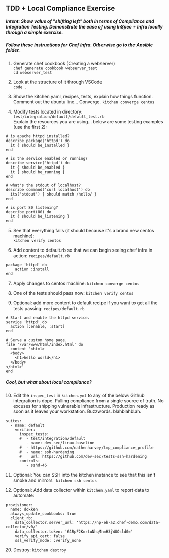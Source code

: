 ## TDD + Local Compliance Exercise  
##### Intent: Show value of "shifting left" both in terms of Compliance and Integration Testing. Demonstrate the ease of using InSpec + Infra locally through a simple exercise.
##### Follow these instructions for Chef Infra. Otherwise go to the Ansible folder.


1. Generate chef cookbook (Creating a webserver)  
    `chef generate cookbook webserver_test`  
    `cd webserver_test`  
    
2. Look at the structure of it through VSCode  
    `code .`  
    
3. Show the kitchen yaml, recipes, tests, explain how things function. 
   Comment out the ubuntu line... Converge.
   `kitchen converge centos`  

4. Modify tests located in directory: `test/integration/default/default_test.rb`  
   Explain the resources you are using... below are some testing examples (use the first 2):  
  
```
# is apache httpd installed?
describe package('httpd') do
  it { should be_installed }
end

# is the service enabled or running?
describe service('httpd') do
  it { should be_enabled }
  it { should be_running }
end

# what's the stdout of localhost?
describe command('curl localhost') do
  its('stdout') { should match /hello/ }
end

# is port 80 listening?
describe port(80) do
  it { should be_listening }
end
```   

5. See that everything fails (it should because it's a brand new centos machine):  
  `kitchen verify centos`  
  
6. Add content to default.rb so that we can begin seeing chef infra in action:  `recipes/default.rb`  
```
package 'httpd' do
    action :install
end
```   
  
7. Apply changes to centos machine: `kitchen converge centos`  
  
8. One of the tests should pass now: `kitchen verify centos`  

9. Optional: add more content to default recipe if you want to get all the tests passing:  `recipes/default.rb`   
```
# Start and enable the httpd service.
service 'httpd' do
  action [:enable, :start]
end

# Serve a custom home page.
file '/var/www/html/index.html' do
  content '<html>
  <body>
    <h1>hello world</h1>
  </body>
</html>'
end
```
  
##### Cool, but what about local compliance?   
  
10. Edit the `inspec_test` in `kitchen.yml` to any of the below:
    Github integration is dope. Pulling compliance from a single source of truth. No excuses for shipping vulnerable infrastructure. Production ready as soon as it leaves your workstation. Buzzwords. blahblahblah.
```
suites:
  - name: default
    verifier:
      inspec_tests:
      #  - test/integration/default
         - name: dev-sec/linux-baseline
      #  - https://github.com/nathenharvey/tmp_compliance_profile   
      #  - name: ssh-hardening
      #    url: https://github.com/dev-sec/tests-ssh-hardening
      controls:
         - sshd-46
```
  
11. Optional: You can SSH into the kitchen instance to see that this isn't smoke and mirrors
 ``` kitchen ssh centos```
  
12. Optional: Add data collector within `kitchen.yaml` to report data to automate: 
```
provisioner:
  name: dokken
  always_update_cookbooks: true
  client_rb:
    data_collector.server_url: 'https://np-eh-a2.chef-demo.com/data-collector/v0/'
    data_collector.token: '61RpF2KmrtuNhqMnmH3jWUOsld0='
    verify_api_cert: false
    ssl_verify_mode: :verify_none
```
  
20. Destroy: `kitchen destroy`  

